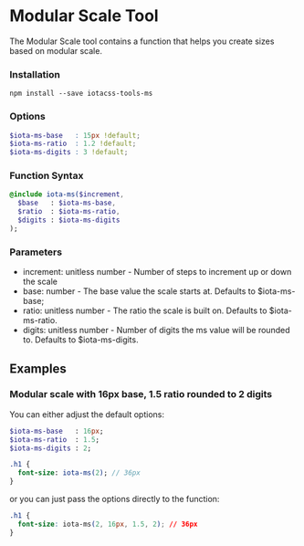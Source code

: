 # Modular Scale Tool

The Modular Scale tool contains a function that helps you create sizes based on modular scale.


### Installation

```
npm install --save iotacss-tools-ms
```


### Options

```scss
$iota-ms-base   : 15px !default;
$iota-ms-ratio  : 1.2 !default;
$iota-ms-digits : 3 !default;
```


### Function Syntax

```sass
@include iota-ms($increment,
  $base   : $iota-ms-base,
  $ratio  : $iota-ms-ratio,
  $digits : $iota-ms-digits
);
```


### Parameters

* increment: unitless number - Number of steps to increment up or down the scale
* base: number - The base value the scale starts at. Defaults to  $iota-ms-base;
* ratio: unitless number - The ratio the scale is built on. Defaults to $iota-ms-ratio.
* digits: unitless number - Number of digits the ms value will be rounded to. Defaults to $iota-ms-digits.


## Examples


### Modular scale with 16px base, 1.5 ratio rounded to 2 digits

You can either adjust the default options:

```sass
$iota-ms-base   : 16px;
$iota-ms-ratio  : 1.5;
$iota-ms-digits : 2;

.h1 {
  font-size: iota-ms(2); // 36px
}
```

or you can just pass the options directly to the function:

```css
.h1 {
  font-size: iota-ms(2, 16px, 1.5, 2); // 36px
}
```
